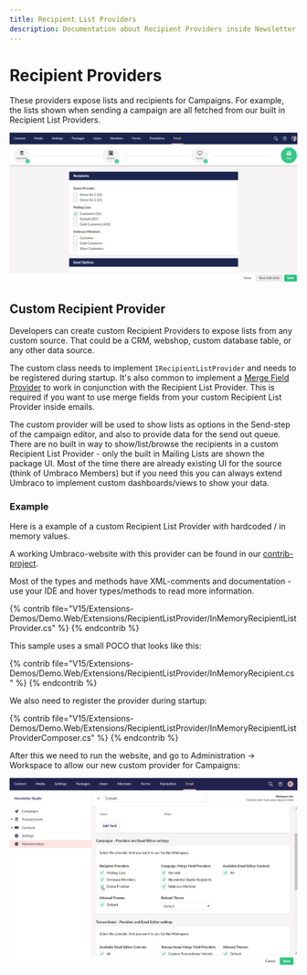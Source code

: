 ```yaml
---
title: Recipient List Providers
description: Documentation about Recipient Providers inside Newsletter Studio
---
```

# Recipient Providers
These providers expose lists and recipients for Campaigns. For example, the lists shown when sending a campaign are all fetched from our built in Recipient List Providers.

![Choose recipients when sending campaigns](/media/campaigns-choose-recipients.png)

## Custom Recipient Provider
Developers can create custom Recipient Providers to expose lists from any custom source. That could be a CRM, webshop, custom database table, or any other data source.

The custom class needs to implement `IRecipientListProvider` and needs to be registered during startup. It's also common to implement a [Merge Field Provider](../develop/merge-field-providers.md) to work in conjunction with the Recipient List Provider. This is required if you want to use merge fields from your custom Recipient List Provider inside emails.

The custom provider will be used to show lists as options in the Send-step of the campaign editor, and also to provide data for the send out queue. There are no built in way to show/list/browse the recipients in a custom Recipient List Provider - only the built in Mailing Lists are shown the package UI. Most of the time there are already existing UI for the source (think of Umbraco Members) but if you need this you can always extend Umbraco to implement custom dashboards/views to show your data.

### Example
Here is a example of a custom Recipient List Provider with hardcoded / in memory values.

A working Umbraco-website with this provider can be found in our [contrib-project](https://github.com/enkelmedia/NewsletterStudioContrib/tree/master/Newsletter%20Studio%20V14/Extensions-Demos).

Most of the types and methods have XML-comments and documentation - use your IDE and hover types/methods to read more information.

{% contrib file="V15/Extensions-Demos/Demo.Web/Extensions/RecipientListProvider/InMemoryRecipientListProvider.cs" %}
{% endcontrib %}

This sample uses a small POCO that looks like this:

{% contrib file="V15/Extensions-Demos/Demo.Web/Extensions/RecipientListProvider/InMemoryRecipient.cs" %}
{% endcontrib %}

We also need to register the provider during startup:

{% contrib file="V15/Extensions-Demos/Demo.Web/Extensions/RecipientListProvider/InMemoryRecipientListProviderComposer.cs" %}
{% endcontrib %}

After this we need to run the website, and go to Administration -> Workspace to allow our new custom provider for Campaigns:

![Activate provider in Workspace-admin](/media/develop--administration-workspace-recipient-list-providers.png)
